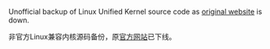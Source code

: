 Unofficial backup of Linux Unified Kernel source code as [original website](https://www.longene.org/) is down.

非官方Linux兼容内核源码备份，原[官方网站](https://www.longene.org/)已下线。
